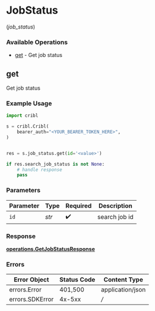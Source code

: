 # JobStatus
(*job_status*)

### Available Operations

* [get](#get) - Get job status

## get

Get job status

### Example Usage

```python
import cribl

s = cribl.Cribl(
    bearer_auth="<YOUR_BEARER_TOKEN_HERE>",
)


res = s.job_status.get(id='<value>')

if res.search_job_status is not None:
    # handle response
    pass
```

### Parameters

| Parameter          | Type               | Required           | Description        |
| ------------------ | ------------------ | ------------------ | ------------------ |
| `id`               | *str*              | :heavy_check_mark: | search job id      |


### Response

**[operations.GetJobStatusResponse](../../models/operations/getjobstatusresponse.md)**
### Errors

| Error Object     | Status Code      | Content Type     |
| ---------------- | ---------------- | ---------------- |
| errors.Error     | 401,500          | application/json |
| errors.SDKError  | 4x-5xx           | */*              |
